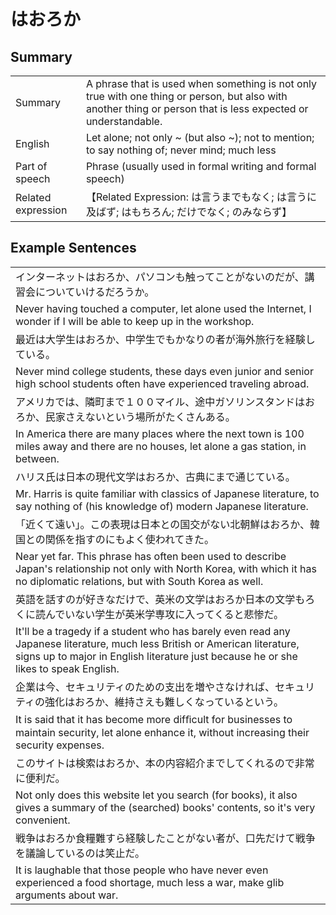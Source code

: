 # はおろか

## Summary

<table><tr>   <td>Summary</td>   <td>A phrase that is used when something is not only true with one thing or person, but also with another thing or person that is less expected or understandable.</td></tr><tr>   <td>English</td>   <td>Let alone; not only ~ (but also ~); not to mention; to say nothing of; never mind; much less</td></tr><tr>   <td>Part of speech</td>   <td>Phrase (usually used in formal writing and formal speech)</td></tr><tr>   <td>Related expression</td>   <td>【Related Expression: は言うまでもなく; は言うに及ばず; はもちろん; だけでなく; のみならず】</td></tr></table>

## Example Sentences

<table><tr><td>インターネットはおろか、パソコンも触ってことがないのだが、講習会についていけるだろうか。</td></tr><tr><td>Never having touched a computer, let alone used the Internet, I wonder if I will be able to keep up in the workshop.</td></tr><tr><td>最近は大学生はおろか、中学生でもかなりの者が海外旅行を経験している。</td></tr><tr><td>Never mind college students, these days even junior and senior high school students often have experienced traveling abroad.</td></tr><tr><td>アメリカでは、隣町まで１００マイル、途中ガソリンスタンドはおろか、民家さえないという場所がたくさんある。</td></tr><tr><td>In America there are many places where the next town is 100 miles away and there are no houses, let alone a gas station, in between.</td></tr><tr><td>ハリス氏は日本の現代文学はおろか、古典にまで通じている。</td></tr><tr><td>Mr. Harris is quite familiar with classics of Japanese literature, to say nothing of (his knowledge of) modern Japanese literature.</td></tr><tr><td>「近くて遠い」。この表現は日本との国交がない北朝鮮はおろか、韓国との関係を指すのにもよく使われてきた。</td></tr><tr><td>Near yet far. This phrase has often been used to describe Japan's relationship not only with North Korea, with which it has no diplomatic relations, but with South Korea as well.</td></tr><tr><td>英語を話すのが好きなだけで、英米の文学はおろか日本の文学もろくに読んでいない学生が英米学専攻に入ってくると悲惨だ。</td></tr><tr><td>It'll be a tragedy if a student who has barely even read any Japanese literature, much less British or American literature, signs up to major in English literature just because he or she likes to speak English.</td></tr><tr><td>企業は今、セキュリティのための支出を増やさなければ、セキュリティの強化はおろか、維持さえも難しくなっているという。</td></tr><tr><td>It is said that it has become more difﬁcult for businesses to maintain security, let alone enhance it, without increasing their security expenses.</td></tr><tr><td>このサイトは検索はおろか、本の内容紹介までしてくれるので非常に便利だ。</td></tr><tr><td>Not only does this website let you search (for books), it also gives a summary of the (searched) books' contents, so it's very convenient.</td></tr><tr><td>戦争はおろか食糧難すら経験したことがない者が、口先だけて戦争を議論しているのは笑止だ。</td></tr><tr><td>It is laughable that those people who have never even experienced a food shortage, much less a war, make glib arguments about war.</td></tr></table>

